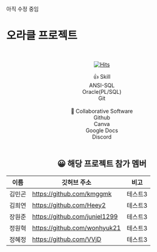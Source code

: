 아직 수정 중임

# 오라클 프로젝트
<br/>				<div align="center">
[![Hits](https://hits.seeyoufarm.com/api/count/incr/badge.svg?url=https%3A%2F%2Fgithub.com%2FOracleProject%2FOracleProject&count_bg=%23FF0000&title_bg=%23555555&icon=&icon_color=%23E7E7E7&title=hits&edge_flat=false)](https://hits.seeyoufarm.com) <br/>
<div align="center">
  👍 Skill  <br/>
ANSI-SQL  <br/> 
Oracle(PL/SQL) <br/>  
Git  <br/> 
  
  <br/> 
📂 Collaborative Software <br/>
Github <br/> 
Canva <br/> 
Google Docs <br/> 
Discord
  
  
  <br/> 
  <br/>


## 😀  해당 프로젝트 참가 멤버

|이름|깃허브 주소|비고|
|------|---|---|
|김민곤|https://github.com/kmggmk|테스트3|
|김희연|https://github.com/Heey2|테스트3|
|장원준|https://github.com/juniel1299|테스트3|
|정원혁|https://github.com/wonhyuk21|테스트3|
|정혜정|https://github.com/VVjD|테스트3|










</div>
	
